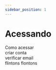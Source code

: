 ```yaml
---
sidebar_position: 1
---
```


# Acessando

Como acessar  
criar conta  
verificar email  
flintons flontons